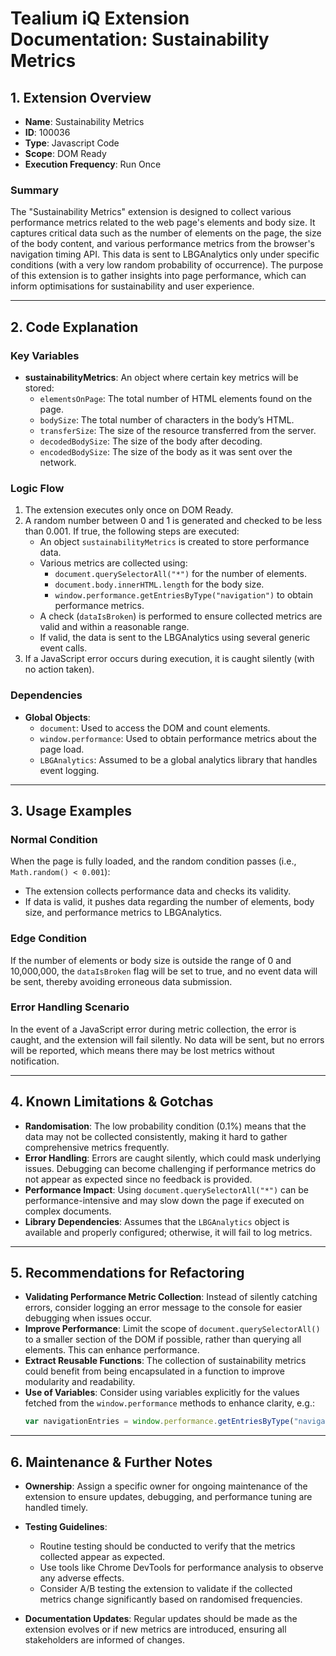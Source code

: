 # Tealium iQ Extension Documentation: Sustainability Metrics

## 1. Extension Overview

- **Name**: Sustainability Metrics
- **ID**: 100036
- **Type**: Javascript Code
- **Scope**: DOM Ready
- **Execution Frequency**: Run Once

### Summary
The "Sustainability Metrics" extension is designed to collect various performance metrics related to the web page's elements and body size. It captures critical data such as the number of elements on the page, the size of the body content, and various performance metrics from the browser's navigation timing API. This data is sent to LBGAnalytics only under specific conditions (with a very low random probability of occurrence). The purpose of this extension is to gather insights into page performance, which can inform optimisations for sustainability and user experience.

---

## 2. Code Explanation

### Key Variables
- **sustainabilityMetrics**: An object where certain key metrics will be stored:
  - `elementsOnPage`: The total number of HTML elements found on the page.
  - `bodySize`: The total number of characters in the body’s HTML.
  - `transferSize`: The size of the resource transferred from the server.
  - `decodedBodySize`: The size of the body after decoding.
  - `encodedBodySize`: The size of the body as it was sent over the network.

### Logic Flow
1. The extension executes only once on DOM Ready.
2. A random number between 0 and 1 is generated and checked to be less than 0.001. If true, the following steps are executed:
   - An object `sustainabilityMetrics` is created to store performance data.
   - Various metrics are collected using:
     - `document.querySelectorAll("*")` for the number of elements.
     - `document.body.innerHTML.length` for the body size.
     - `window.performance.getEntriesByType("navigation")` to obtain performance metrics.
   - A check (`dataIsBroken`) is performed to ensure collected metrics are valid and within a reasonable range.
   - If valid, the data is sent to the LBGAnalytics using several generic event calls.
3. If a JavaScript error occurs during execution, it is caught silently (with no action taken).

### Dependencies
- **Global Objects**:
  - `document`: Used to access the DOM and count elements.
  - `window.performance`: Used to obtain performance metrics about the page load.
  - `LBGAnalytics`: Assumed to be a global analytics library that handles event logging.

---

## 3. Usage Examples

### Normal Condition
When the page is fully loaded, and the random condition passes (i.e., `Math.random() < 0.001`):
- The extension collects performance data and checks its validity.
- If data is valid, it pushes data regarding the number of elements, body size, and performance metrics to LBGAnalytics.

### Edge Condition
If the number of elements or body size is outside the range of 0 and 10,000,000, the `dataIsBroken` flag will be set to true, and no event data will be sent, thereby avoiding erroneous data submission.

### Error Handling Scenario
In the event of a JavaScript error during metric collection, the error is caught, and the extension will fail silently. No data will be sent, but no errors will be reported, which means there may be lost metrics without notification.

---

## 4. Known Limitations & Gotchas

- **Randomisation**: The low probability condition (0.1%) means that the data may not be collected consistently, making it hard to gather comprehensive metrics frequently.
- **Error Handling**: Errors are caught silently, which could mask underlying issues. Debugging can become challenging if performance metrics do not appear as expected since no feedback is provided.
- **Performance Impact**: Using `document.querySelectorAll("*")` can be performance-intensive and may slow down the page if executed on complex documents.
- **Library Dependencies**: Assumes that the `LBGAnalytics` object is available and properly configured; otherwise, it will fail to log metrics.

---

## 5. Recommendations for Refactoring

- **Validating Performance Metric Collection**: Instead of silently catching errors, consider logging an error message to the console for easier debugging when issues occur.
- **Improve Performance**: Limit the scope of `document.querySelectorAll()` to a smaller section of the DOM if possible, rather than querying all elements. This can enhance performance.
- **Extract Reusable Functions**: The collection of sustainability metrics could benefit from being encapsulated in a function to improve modularity and readability.
- **Use of Variables**: Consider using variables explicitly for the values fetched from the `window.performance` methods to enhance clarity, e.g.:
  ```javascript
  var navigationEntries = window.performance.getEntriesByType("navigation")[0];
  ```

---

## 6. Maintenance & Further Notes

- **Ownership**: Assign a specific owner for ongoing maintenance of the extension to ensure updates, debugging, and performance tuning are handled timely.
- **Testing Guidelines**:
  - Routine testing should be conducted to verify that the metrics collected appear as expected.
  - Use tools like Chrome DevTools for performance analysis to observe any adverse effects.
  - Consider A/B testing the extension to validate if the collected metrics change significantly based on randomised frequencies.

- **Documentation Updates**: Regular updates should be made as the extension evolves or if new metrics are introduced, ensuring all stakeholders are informed of changes.